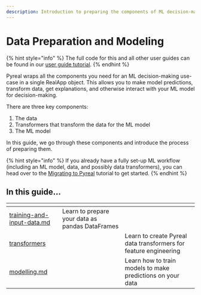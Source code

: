 ```yaml
---
description: Introduction to preparing the components of ML decision-making
---
```


# Data Preparation and Modeling

{% hint style="info" %}
The full code for this and all other user guides can be found in our [user guide tutorial](https://github.com/sibyl-dev/pyreal/blob/dev/tutorials/user\_guide.ipynb).
{% endhint %}

Pyreal wraps all the components you need for an  ML decision-making use-case in a single RealApp object. This allows you to make model predictions, transform data, get explanations, and otherwise interact with your ML model for decision-making.&#x20;

There are three key components:

1. The data
2. Transformers that transform the data for the ML model
3. The ML model

In this guide, we go through these components and introduce the process of preparing them.&#x20;

{% hint style="info" %}
If you already have a fully set-up ML workflow (including an ML model, data, and possibly data transformers), you can head over to the [Migrating to Pyreal](https://github.com/sibyl-dev/pyreal/blob/dev/tutorials/migrating\_to\_pyreal.ipynb) tutorial to get started.
{% endhint %}

## In this guide...

<table data-view="cards"><thead><tr><th></th><th></th><th></th></tr></thead><tbody><tr><td><a data-mention href="training-and-input-data.md">training-and-input-data.md</a></td><td>Learn to prepare your data as pandas DataFrames</td><td></td></tr><tr><td><a data-mention href="transformers/">transformers</a></td><td></td><td>Learn to create Pyreal data transformers for feature engineering </td></tr><tr><td><a data-mention href="modelling.md">modelling.md</a></td><td></td><td>Learn how to train models to make predictions on your data</td></tr></tbody></table>

